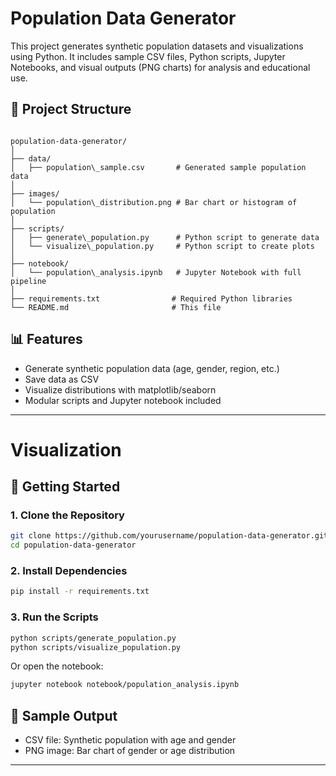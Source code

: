 # Population Data Generator

This project generates synthetic population datasets and visualizations using Python. It includes sample CSV files, Python scripts, Jupyter Notebooks, and visual outputs (PNG charts) for analysis and educational use.

## 📁 Project Structure



```

population-data-generator/
│
├── data/
│   ├── population\_sample.csv       # Generated sample population data
│
├── images/
│   └── population\_distribution.png # Bar chart or histogram of population
│
├── scripts/
│   ├── generate\_population.py      # Python script to generate data
│   └── visualize\_population.py     # Python script to create plots
│
├── notebook/
│   └── population\_analysis.ipynb   # Jupyter Notebook with full pipeline
│
├── requirements.txt                # Required Python libraries
└── README.md                       # This file

````

## 📊 Features

- Generate synthetic population data (age, gender, region, etc.)
- Save data as CSV
- Visualize distributions with matplotlib/seaborn
- Modular scripts and Jupyter notebook included

---

# Visualization 



## 🚀 Getting Started

### 1. Clone the Repository

```bash
git clone https://github.com/yourusername/population-data-generator.git
cd population-data-generator
````

### 2. Install Dependencies

```bash
pip install -r requirements.txt
```

### 3. Run the Scripts

```bash
python scripts/generate_population.py
python scripts/visualize_population.py
```

Or open the notebook:

```bash
jupyter notebook notebook/population_analysis.ipynb
```

## 🧪 Sample Output

* CSV file: Synthetic population with age and gender
* PNG image: Bar chart of gender or age distribution

---

